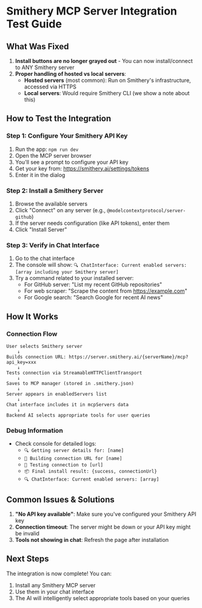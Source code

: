 # Smithery MCP Server Integration Test Guide

## What Was Fixed

1. **Install buttons are no longer grayed out** - You can now install/connect to ANY Smithery server
2. **Proper handling of hosted vs local servers**:
   - **Hosted servers** (most common): Run on Smithery's infrastructure, accessed via HTTPS
   - **Local servers**: Would require Smithery CLI (we show a note about this)

## How to Test the Integration

### Step 1: Configure Your Smithery API Key
1. Run the app: `npm run dev`
2. Open the MCP server browser
3. You'll see a prompt to configure your API key
4. Get your key from: https://smithery.ai/settings/tokens
5. Enter it in the dialog

### Step 2: Install a Smithery Server
1. Browse the available servers
2. Click "Connect" on any server (e.g., `@modelcontextprotocol/server-github`)
3. If the server needs configuration (like API tokens), enter them
4. Click "Install Server"

### Step 3: Verify in Chat Interface
1. Go to the chat interface
2. The console will show: `🔍 ChatInterface: Current enabled servers: [array including your Smithery server]`
3. Try a command related to your installed server:
   - For GitHub server: "List my recent GitHub repositories"
   - For web scraper: "Scrape the content from https://example.com"
   - For Google search: "Search Google for recent AI news"

## How It Works

### Connection Flow
```
User selects Smithery server
    ↓
Builds connection URL: https://server.smithery.ai/{serverName}/mcp?api_key=xxx
    ↓
Tests connection via StreamableHTTPClientTransport
    ↓
Saves to MCP manager (stored in .smithery.json)
    ↓
Server appears in enabledServers list
    ↓
Chat interface includes it in mcpServers data
    ↓
Backend AI selects appropriate tools for user queries
```

### Debug Information
- Check console for detailed logs:
  - `🔍 Getting server details for: [name]`
  - `🔗 Building connection URL for [name]`
  - `🧪 Testing connection to [url]`
  - `📦 Final install result: {success, connectionUrl}`
  - `🔍 ChatInterface: Current enabled servers: [array]`

## Common Issues & Solutions

1. **"No API key available"**: Make sure you've configured your Smithery API key
2. **Connection timeout**: The server might be down or your API key might be invalid
3. **Tools not showing in chat**: Refresh the page after installation

## Next Steps

The integration is now complete! You can:
1. Install any Smithery MCP server
2. Use them in your chat interface
3. The AI will intelligently select appropriate tools based on your queries